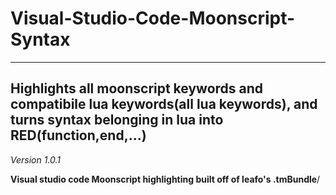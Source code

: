 # Visual-Studio-Code-Moonscript-Syntax ##

_______________________________________________________


## Highlights all moonscript keywords and compatibile lua keywords(all lua keywords), and turns syntax belonging in lua into RED(function,end,...) ##
_Version 1.0.1_

**Visual studio code Moonscript highlighting built off of leafo's .tmBundle**/
